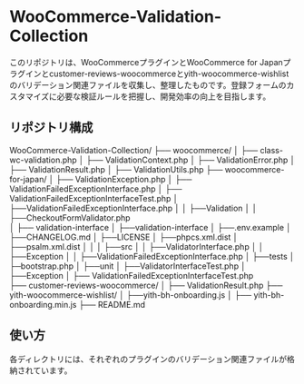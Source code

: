 # WooCommerce-Validation-Collection

このリポジトリは、WooCommerceプラグインとWooCommerce for Japanプラグインとcustomer-reviews-woocommerceとyith-woocommerce-wishlistのバリデーション関連ファイルを収集し、整理したものです。登録フォームのカスタマイズに必要な検証ルールを把握し、開発効率の向上を目指します。

## リポジトリ構成
WooCommerce-Validation-Collection/
├── woocommerce/
│   ├── class-wc-validation.php
│   ├── ValidationContext.php
│   ├── ValidationError.php
│   ├── ValidationResult.php
│   ├── ValidationUtils.php
├── woocommerce-for-japan/
│   ├── ValidationException.php
│   ├── ValidationFailedExceptionInterface.php
│   ├── ValidationFailedExceptionInterfaceTest.php
│   ├──ValidationFailedExceptionInterface.php
│   │    ├──Validation
│   │         ├──CheckoutFormValidator.php     
│   ├── validation-interface
│        ├──validation-interface
│            ├──.env.example
│            ├──CHANGELOG.md
│            ├──LICENSE
│            ├──phpcs.xml.dist
│            ├──psalm.xml.dist
│            │
│            ├──src
│            │    ├──ValidatorInterface.php 
│            │    ├──Exception
│            │        ├──ValidationFailedExceptionInterface.php
│            ├──tests
│                ├─bootstrap.php
│                ├──unit
│                    ├──ValidatorInterfaceTest.php
│                    ├──Exception
│                       ├── ValidationFailedExceptionInterfaceTest.php   
├── customer-reviews-woocommerce/
│   ├── ValidationResult.php
├── yith-woocommerce-wishlist/
│   ├──yith-bh-onboarding.js
│   ├── yith-bh-onboarding.min.js
├── README.md

## 使い方

各ディレクトリには、それぞれのプラグインのバリデーション関連ファイルが格納されています。

